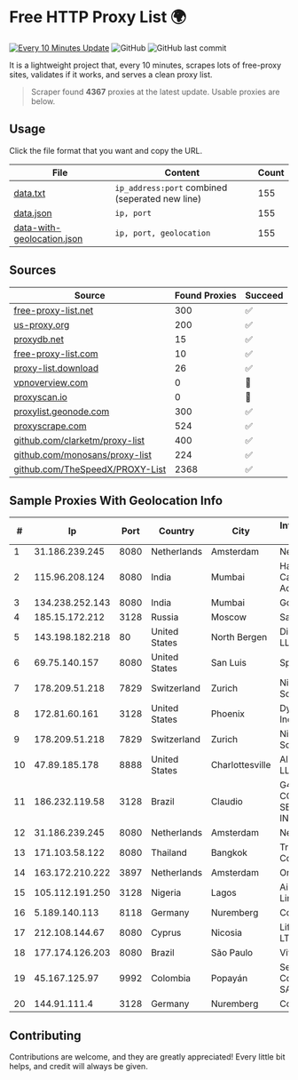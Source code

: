 
# Free HTTP Proxy List 🌍

[![Every 10 Minutes Update](https://github.com/mertguvencli/http-proxy-list/actions/workflows/main.yml/badge.svg?branch=main)](https://github.com/mertguvencli/http-proxy-list/actions/workflows/main.yml)
![GitHub](https://img.shields.io/github/license/mertguvencli/http-proxy-list)
![GitHub last commit](https://img.shields.io/github/last-commit/mertguvencli/http-proxy-list)

It is a lightweight project that, every 10 minutes, scrapes lots of free-proxy sites, validates if it works, and serves a clean proxy list.


> Scraper found **4367** proxies at the latest update. Usable proxies are below.

## Usage

Click the file format that you want and copy the URL.


|File|Content|Count|
|----|-------|-----|
|[data.txt](https://raw.githubusercontent.com/mertguvencli/http-proxy-list/main/proxy-list/data.txt)|`ip_address:port` combined (seperated new line)|155|
|[data.json](https://raw.githubusercontent.com/mertguvencli/http-proxy-list/main/proxy-list/data.json)|`ip, port`|155|
|[data-with-geolocation.json](https://raw.githubusercontent.com/mertguvencli/http-proxy-list/main/proxy-list/data-with-geolocation.json)|`ip, port, geolocation`|155|

## Sources

|Source|Found Proxies|Succeed|
|------|-------------|-------|
|[free-proxy-list.net](https://free-proxy-list.net)|300|✅|
|[us-proxy.org](https://www.us-proxy.org)|200|✅|
|[proxydb.net](http://proxydb.net)|15|✅|
|[free-proxy-list.com](https://free-proxy-list.com/?page=&port=&type%5B%5D=http&type%5B%5D=https&up_time=0&search=Search)|10|✅|
|[proxy-list.download](https://www.proxy-list.download/HTTP)|26|✅|
|[vpnoverview.com](https://vpnoverview.com/privacy/anonymous-browsing/free-proxy-servers)|0|🚫|
|[proxyscan.io](https://www.proxyscan.io)|0|🚫|
|[proxylist.geonode.com](https://proxylist.geonode.com/api/proxy-list?limit=300&page=1&sort_by=lastChecked&sort_type=desc&protocols=http,https)|300|✅|
|[proxyscrape.com](https://api.proxyscrape.com/v2/?request=displayproxies&protocol=http&timeout=10000&country=all&ssl=all&anonymity=all)|524|✅|
|[github.com/clarketm/proxy-list](https://raw.githubusercontent.com/clarketm/proxy-list/master/proxy-list-raw.txt)|400|✅|
|[github.com/monosans/proxy-list](https://raw.githubusercontent.com/monosans/proxy-list/main/proxies/http.txt)|224|✅|
|[github.com/TheSpeedX/PROXY-List](https://raw.githubusercontent.com/TheSpeedX/PROXY-List/master/http.txt)|2368|✅|


## Sample Proxies With Geolocation Info

|#|Ip|Port|Country|City|Internet Service Provider|
|-|--|----|-------|----|-------------------------|
|1|31.186.239.245|8080|Netherlands|Amsterdam|NetSkope Inc|
|2|115.96.208.124|8080|India|Mumbai|Hathway IP over Cable Internet Access|
|3|134.238.252.143|8080|India|Mumbai|Google LLC|
|4|185.15.172.212|3128|Russia|Moscow|SafeData LLC|
|5|143.198.182.218|80|United States|North Bergen|DigitalOcean, LLC|
|6|69.75.140.157|8080|United States|San Luis|Spectrum|
|7|178.209.51.218|7829|Switzerland|Zurich|Nine Internet Solutions AG|
|8|172.81.60.161|3128|United States|Phoenix|Dynu Systems Incorporated|
|9|178.209.51.218|7829|Switzerland|Zurich|Nine Internet Solutions AG|
|10|47.89.185.178|8888|United States|Charlottesville|Alibaba.com LLC|
|11|186.232.119.58|3128|Brazil|Claudio|G4 TELECOM COMERCIO E SERVICOS DE INFORMATICA|
|12|31.186.239.245|8080|Netherlands|Amsterdam|NetSkope Inc|
|13|171.103.58.122|8080|Thailand|Bangkok|True Internet Co., Ltd.|
|14|163.172.210.222|3897|Netherlands|Amsterdam|Online SAS NL|
|15|105.112.191.250|3128|Nigeria|Lagos|Airtel Networks Limited|
|16|5.189.140.113|8118|Germany|Nuremberg|Contabo GmbH|
|17|212.108.144.67|8080|Cyprus|Nicosia|Lifecell Digital LTD|
|18|177.174.126.203|8080|Brazil|São Paulo|Vivo|
|19|45.167.125.97|9992|Colombia|Popayán|Sepcom Comunicaciones SAS|
|20|144.91.111.4|3128|Germany|Nuremberg|Contabo GmbH|



## Contributing

Contributions are welcome, and they are greatly appreciated! Every
little bit helps, and credit will always be given.

